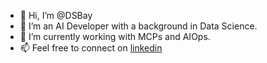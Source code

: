 - 👋 Hi, I’m @DSBay
- 👀 I’m an AI Developer with a background in Data Science.
- 🌱 I’m currently working with MCPs and AIOps.
- 📫 Feel free to connect on [linkedin](www.linkedin.com/in/sbay98)

<!---
DSBay/DSBay is a ✨ special ✨ repository because its `README.md` (this file) appears on your GitHub profile.
You can click the Preview link to take a look at your changes.
--->
